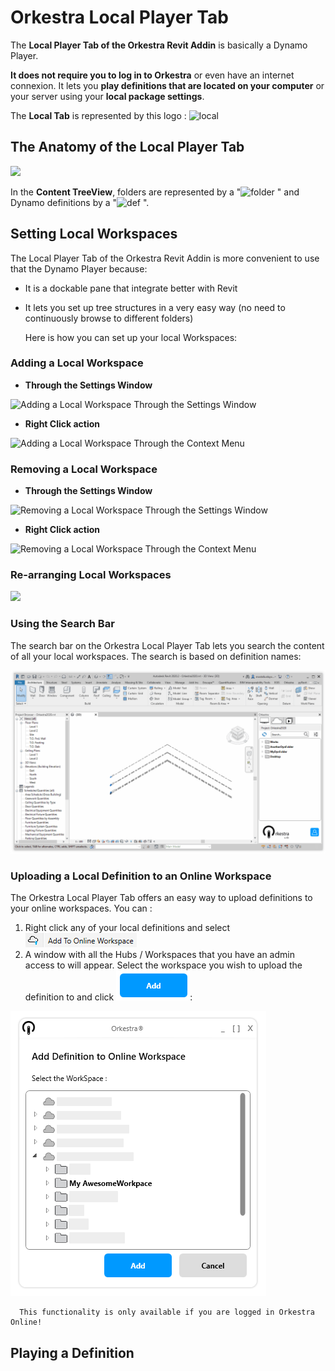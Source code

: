 # Orkestra Local Player Tab

The **Local Player Tab of the Orkestra Revit Addin** is basically a Dynamo Player.&#x20;

**It does not require you to log in to Orkestra** or even have an internet connexion. It lets you **play definitions that are located on your computer** or your server using your **local package settings**.

The **Local Tab** is represented by this logo : ![local](https://datashapes.files.wordpress.com/2020/05/localicon.png?)

## The Anatomy of the Local Player Tab

![](https://datashapes.files.wordpress.com/2020/05/localtabanatomy.png?)

In the **Content TreeView**, folders are represented by a "![folder](https://datashapes.files.wordpress.com/2020/05/workspace.png?) " and Dynamo definitions by a "![def](https://datashapes.files.wordpress.com/2020/05/definition.png?) ".

## Setting Local Workspaces

The Local Player Tab of the Orkestra Revit Addin is more convenient to use that the Dynamo Player because:

* It is a dockable pane that integrate better with Revit
*   It lets you set up tree structures in a very easy way (no need to continuously browse to different folders)

    Here is how you can set up your local Workspaces:

### Adding a Local Workspace

* **Through the Settings Window**

![Adding a Local Workspace Through the Settings Window](https://datashapes.files.wordpress.com/2020/05/addlocalworkspacesettingswindow.gif?)

* **Right Click action**

![Adding a Local Workspace Through the Context Menu](https://datashapes.files.wordpress.com/2020/05/addlocalworkspacergichclick.gif?)

### **Removing a Local Workspace**

* **Through the Settings Window**

![Removing a Local Workspace Through the Settings Window](https://datashapes.files.wordpress.com/2020/05/removelocalworkspacesettings.gif?)

* **Right Click action**

![Removing a Local Workspace Through the Context Menu](https://datashapes.files.wordpress.com/2020/05/removelocalworkspacerightclick.gif?)

### Re-arranging Local Workspaces

![](https://datashapes.files.wordpress.com/2020/05/rearrangelocalws.gif?)

### Using the Search Bar

The search bar on the Orkestra Local Player Tab lets you search the content of all your local workspaces. The search is based on definition names:

![Using the search bar to browse local content](../.gitbook/assets/localsearch.gif)

### Uploading a Local Definition to an Online Workspace

The Orkestra Local Player Tab offers an easy way to upload definitions to your online workspaces. You can :

1. Right click any of your local definitions and select <img src="../.gitbook/assets/addtows.png" alt="" data-size="original">
2. A window with all the Hubs / Workspaces that you have an admin access to will appear. Select the workspace you wish to upload the definition to and click <img src="../.gitbook/assets/add.png" alt="" data-size="original">:

![](../.gitbook/assets/selectws.png)

```
  This functionality is only available if you are logged in Orkestra Online!
```

## &#x20;Playing a Definition
